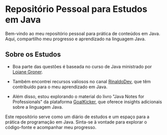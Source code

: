 # Repositório Pessoal para Estudos em Java

Bem-vindo ao meu repositório pessoal para prática de conteúdos em Java. Aqui, compartilho meu progresso e aprendizado na linguagem Java.

## Sobre os Estudos

- Boa parte das questões é baseada no curso de Java ministrado por [Loiane Groner](https://www.youtube.com/@loianegroner).

- Também encontrei recursos valiosos no canal [RinaldoDev](https://www.youtube.com/@rinaldodev), que têm contribuído para o meu aprendizado em Java.

- Além disso, estou explorando o material do livro "Java Notes for Professionals" da plataforma [GoalKicker](https://goalkicker.com/), que oferece insights adicionais sobre a linguagem Java.

Este repositório serve como um diário de estudos e um espaço para a prática de programação em Java. Sinta-se à vontade para explorar o código-fonte e acompanhar meu progresso.

